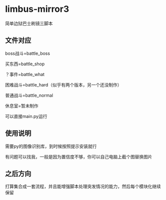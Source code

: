 # limbus-mirror3
简单边狱巴士刷镜三脚本

## 文件对应
boss战斗=battle_boss

买东西=battle_shop

？事件=battle_what

困难战斗=battle_hard（似乎有两个版本，另一个还没制作）

普通战斗=battle_normal

休息室=暂未制作

可以直接main.py运行

## 使用说明
需要py的图像识别库，到时候按照提示安装就行

有问题可以找我，一般是因为置信度不够，你可以自己电脑上截个图替换图片

## 之后方向
打算集合成一套流程，并且能增强脚本处理突发情况的能力，然后每个模块化继续保留

